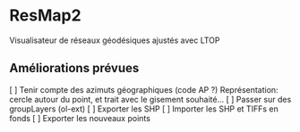# ResMap2
Visualisateur de réseaux géodésiques ajustés avec LTOP



## Améliorations prévues
[ ] Tenir compte des azimuts géographiques (code AP ?)
    Représentation: cercle autour du point, et trait avec le gisement souhaité...
[ ] Passer sur des groupLayers (ol-ext)
[ ] Exporter les SHP
[ ] Importer les SHP et TIFFs en fonds
[ ] Exporter les nouveaux points